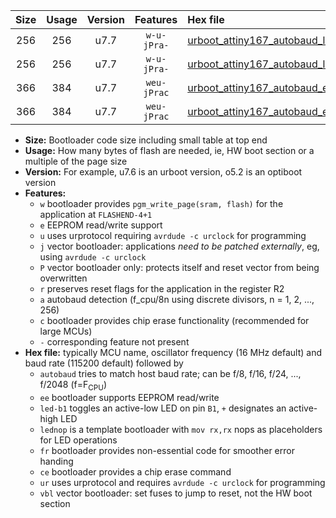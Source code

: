 |Size|Usage|Version|Features|Hex file|
|:-:|:-:|:-:|:-:|:--|
|256|256|u7.7|`w-u-jPra-`|[urboot_attiny167_autobaud_led+b1_ur_vbl.hex](https://raw.githubusercontent.com/stefanrueger/urboot.hex/main/mcus/attiny167/autobaud/urboot_attiny167_autobaud_led+b1_ur_vbl.hex)|
|256|256|u7.7|`w-u-jPra-`|[urboot_attiny167_autobaud_lednop_ur_vbl.hex](https://raw.githubusercontent.com/stefanrueger/urboot.hex/main/mcus/attiny167/autobaud/urboot_attiny167_autobaud_lednop_ur_vbl.hex)|
|366|384|u7.7|`weu-jPrac`|[urboot_attiny167_autobaud_ee_led+b1_fr_ce_ur_vbl.hex](https://raw.githubusercontent.com/stefanrueger/urboot.hex/main/mcus/attiny167/autobaud/urboot_attiny167_autobaud_ee_led+b1_fr_ce_ur_vbl.hex)|
|366|384|u7.7|`weu-jPrac`|[urboot_attiny167_autobaud_ee_lednop_fr_ce_ur_vbl.hex](https://raw.githubusercontent.com/stefanrueger/urboot.hex/main/mcus/attiny167/autobaud/urboot_attiny167_autobaud_ee_lednop_fr_ce_ur_vbl.hex)|

- **Size:** Bootloader code size including small table at top end
- **Usage:** How many bytes of flash are needed, ie, HW boot section or a multiple of the page size
- **Version:** For example, u7.6 is an urboot version, o5.2 is an optiboot version
- **Features:**
  + `w` bootloader provides `pgm_write_page(sram, flash)` for the application at `FLASHEND-4+1`
  + `e` EEPROM read/write support
  + `u` uses urprotocol requiring `avrdude -c urclock` for programming
  + `j` vector bootloader: applications *need to be patched externally*, eg, using `avrdude -c urclock`
  + `P` vector bootloader only: protects itself and reset vector from being overwritten
  + `r` preserves reset flags for the application in the register R2
  + `a` autobaud detection (f_cpu/8n using discrete divisors, n = 1, 2, ..., 256)
  + `c` bootloader provides chip erase functionality (recommended for large MCUs)
  + `-` corresponding feature not present
- **Hex file:** typically MCU name, oscillator frequency (16 MHz default) and baud rate (115200 default) followed by
  + `autobaud` tries to match host baud rate; can be f/8, f/16, f/24, ..., f/2048 (f=F<sub>CPU</sub>)
  + `ee` bootloader supports EEPROM read/write
  + `led-b1` toggles an active-low LED on pin `B1`, `+` designates an active-high LED
  + `lednop` is a template bootloader with `mov rx,rx` nops as placeholders for LED operations
  + `fr` bootloader provides non-essential code for smoother error handing
  + `ce` bootloader provides a chip erase command
  + `ur` uses urprotocol and requires `avrdude -c urclock` for programming
  + `vbl` vector bootloader: set fuses to jump to reset, not the HW boot section
